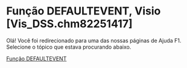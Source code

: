 
# Função DEFAULTEVENT, Visio [Vis_DSS.chm82251417]

Olá! Você foi redirecionado para uma das nossas páginas de Ajuda F1. Selecione o tópico que estava procurando abaixo.

[Função DEFAULTEVENT](http://msdn.microsoft.com/library/45bd5ed6-2f13-6555-362a-5982595a0ac9%28Office.15%29.aspx)
